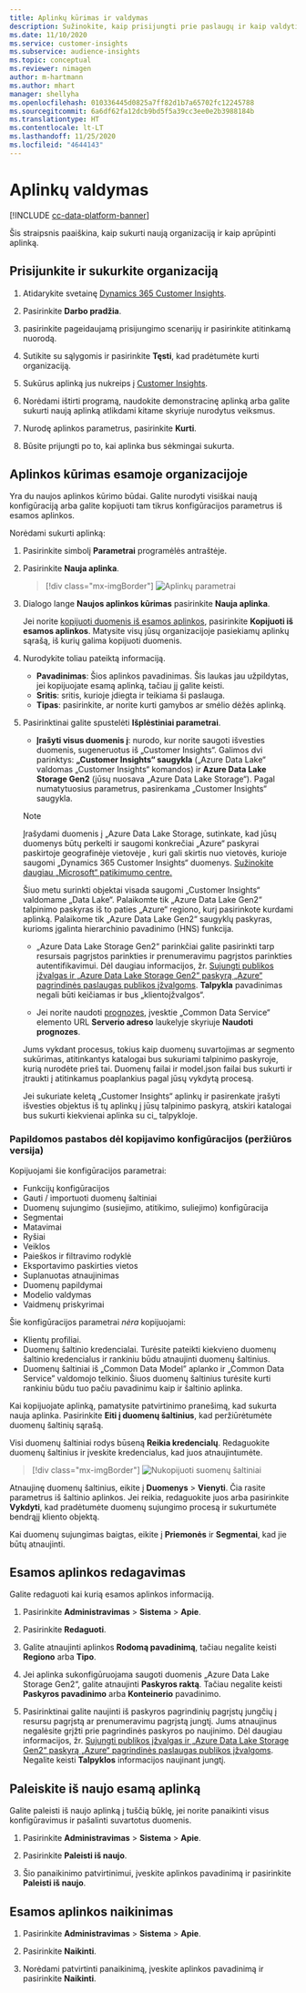 ```yaml
---
title: Aplinkų kūrimas ir valdymas
description: Sužinokite, kaip prisijungti prie paslaugų ir kaip valdyti aplinkas.
ms.date: 11/10/2020
ms.service: customer-insights
ms.subservice: audience-insights
ms.topic: conceptual
ms.reviewer: nimagen
author: m-hartmann
ms.author: mhart
manager: shellyha
ms.openlocfilehash: 010336445d0825a7ff82d1b7a65702fc12245788
ms.sourcegitcommit: 6a6df62fa12dcb9bd5f5a39cc3ee0e2b3988184b
ms.translationtype: HT
ms.contentlocale: lt-LT
ms.lasthandoff: 11/25/2020
ms.locfileid: "4644143"
---
```

# <a name="manage-environments"></a>Aplinkų valdymas

[!INCLUDE [cc-data-platform-banner](../includes/cc-data-platform-banner.md)]

Šis straipsnis paaiškina, kaip sukurti naują organizaciją ir kaip aprūpinti aplinką.

## <a name="sign-up-and-create-an-organization"></a>Prisijunkite ir sukurkite organizaciją

1. Atidarykite svetainę [Dynamics 365 Customer Insights](https://dynamics.microsoft.com/ai/customer-insights/).

2. Pasirinkite **Darbo pradžia**.

3. pasirinkite pageidaujamą prisijungimo scenarijų ir pasirinkite atitinkamą nuorodą.

4. Sutikite su sąlygomis ir pasirinkite **Tęsti**, kad pradėtumėte kurti organizaciją.

5. Sukūrus aplinką jus nukreips į [Customer Insights](https://home.ci.ai.dynamics.com).

6. Norėdami ištirti programą, naudokite demonstracinę aplinką arba galite sukurti naują aplinką atlikdami kitame skyriuje nurodytus veiksmus.

7. Nurodę aplinkos parametrus, pasirinkite **Kurti**.

8. Būsite prijungti po to, kai aplinka bus sėkmingai sukurta.

## <a name="create-an-environment-in-an-existing-organization"></a>Aplinkos kūrimas esamoje organizacijoje

Yra du naujos aplinkos kūrimo būdai. Galite nurodyti visiškai naują konfigūraciją arba galite kopijuoti tam tikrus konfigūracijos parametrus iš esamos aplinkos.

Norėdami sukurti aplinką:

1. Pasirinkite simbolį **Parametrai** programėlės antraštėje.

1. Pasirinkite **Nauja aplinka**.

   > [!div class="mx-imgBorder"]
   > ![Aplinkų parametrai](media/environment-settings-dialog.png)

1. Dialogo lange **Naujos aplinkos kūrimas** pasirinkite **Nauja aplinka**.

   Jei norite [kopijuoti duomenis iš esamos aplinkos](#additional-considerations-for-copy-configuration-preview), pasirinkite **Kopijuoti iš esamos aplinkos**. Matysite visų jūsų organizacijoje pasiekiamų aplinkų sąrašą, iš kurių galima kopijuoti duomenis.

1. Nurodykite toliau pateiktą informaciją.
   - **Pavadinimas**: Šios aplinkos pavadinimas. Šis laukas jau užpildytas, jei kopijuojate esamą aplinką, tačiau jį galite keisti.
   - **Sritis**: sritis, kurioje įdiegta ir teikiama ši paslauga.
   - **Tipas**: pasirinkite, ar norite kurti gamybos ar smėlio dėžės aplinką.

2. Pasirinktinai galite spustelėti **Išplėstiniai parametrai**.

   - **Įrašyti visus duomenis į**: nurodo, kur norite saugoti išvesties duomenis, sugeneruotus iš „Customer Insights“. Galimos dvi parinktys: **„Customer Insights“ saugykla** („Azure Data Lake“ valdomas „Customer Insights“ komandos) ir **Azure Data Lake Storage Gen2** (jūsų nuosava „Azure Data Lake Storage“). Pagal numatytuosius parametrus, pasirenkama „Customer Insights“ saugykla.

   > [!NOTE]
   > Įrašydami duomenis į „Azure Data Lake Storage, sutinkate, kad jūsų duomenys būtų perkelti ir saugomi konkrečiai „Azure“ paskyrai paskirtoje geografinėje vietovėje , kuri gali skirtis nuo vietovės, kurioje saugomi „Dynamics 365 Customer Insights“ duomenys. [Sužinokite daugiau „Microsoft“ patikimumo centre.](https://www.microsoft.com/trust-center)
   >
   > Šiuo metu surinkti objektai visada saugomi „Customer Insights“ valdomame „Data Lake“.
   > Palaikomte tik „Azure Data Lake Gen2“ talpinimo paskyras iš to paties „Azure“ regiono, kurį pasirinkote kurdami aplinką.
   > Palaikome tik „Azure Data Lake Gen2“ saugyklų paskyras, kurioms įgalinta hierarchinio pavadinimo (HNS) funkcija.

   - „Azure Data Lake Storage Gen2“ parinkčiai galite pasirinkti tarp resursais pagrįstos parinkties ir prenumeravimu pagrįstos parinkties autentifikavimui. Dėl daugiau informacijos, žr. [Sujungti publikos įžvalgas ir „Azure Data Lake Storage Gen2“ paskyrą „Azure“ pagrindinės paslaugas publikos įžvalgoms](connect-service-principal.md). **Talpykla** pavadinimas negali būti keičiamas ir bus „klientoįžvalgos“.
   
   - Jei norite naudoti [prognozes](predictions.md), įvesktie „Common Data Service“ elemento URL **Serverio adreso** laukelyje skyriuje **Naudoti prognozes**.

   Jums vykdant procesus, tokius kaip duomenų suvartojimas ar segmento sukūrimas, atitinkantys katalogai bus sukuriami talpinimo paskyroje, kurią nurodėte prieš tai. Duomenų failai ir model.json failai bus sukurti ir įtraukti į atitinkamus poaplankius pagal jūsų vykdytą procesą.

   Jei sukuriate keletą „Customer Insights“ aplinkų ir pasirenkate įrašyti išvesties objektus iš tų aplinkų į jūsų talpinimo paskyrą, atskiri katalogai bus sukurti kiekvienai aplinka su ci_<environmentid> talpykloje.

### <a name="additional-considerations-for-copy-configuration-preview"></a>Papildomos pastabos dėl kopijavimo konfigūracijos (peržiūros versija)

Kopijuojami šie konfigūracijos parametrai:

- Funkcijų konfigūracijos
- Gauti / importuoti duomenų šaltiniai
- Duomenų sujungimo (susiejimo, atitikimo, suliejimo) konfigūracija
- Segmentai
- Matavimai
- Ryšiai
- Veiklos
- Paieškos ir filtravimo rodyklė
- Eksportavimo paskirties vietos
- Suplanuotas atnaujinimas
- Duomenų papildymai
- Modelio valdymas
- Vaidmenų priskyrimai

Šie konfigūracijos parametrai *nėra* kopijuojami:

- Klientų profiliai.
- Duomenų šaltinio kredencialai. Turėsite pateikti kiekvieno duomenų šaltinio kredencialus ir rankiniu būdu atnaujinti duomenų šaltinius.
- Duomenų šaltiniai iš „Common Data Model” aplanko ir „Common Data Service” valdomojo telkinio. Šiuos duomenų šaltinius turėsite kurti rankiniu būdu tuo pačiu pavadinimu kaip ir šaltinio aplinka.

Kai kopijuojate aplinką, pamatysite patvirtinimo pranešimą, kad sukurta nauja aplinka. Pasirinkite **Eiti į duomenų šaltinius**, kad peržiūrėtumėte duomenų šaltinių sąrašą.

Visi duomenų šaltiniai rodys būseną **Reikia kredencialų**. Redaguokite duomenų šaltinius ir įveskite kredencialus, kad juos atnaujintumėte.

> [!div class="mx-imgBorder"]
> ![Nukopijuoti suomenų šaltiniai](media/data-sources-copied.png)

Atnaujinę duomenų šaltinius, eikite į **Duomenys** > **Vienyti**. Čia rasite parametrus iš šaltinio aplinkos. Jei reikia, redaguokite juos arba pasirinkite **Vykdyti**, kad pradėtumėte duomenų sujungimo procesą ir sukurtumėte bendrąjį kliento objektą.

Kai duomenų sujungimas baigtas, eikite į **Priemonės** ir **Segmentai**, kad jie būtų atnaujinti.

## <a name="edit-an-existing-environment"></a>Esamos aplinkos redagavimas

Galite redaguoti kai kurią esamos aplinkos informaciją.

1. Pasirinkite **Administravimas** > **Sistema** > **Apie**.

2. Pasirinkite **Redaguoti**.

3. Galite atnaujinti aplinkos **Rodomą pavadinimą**, tačiau negalite keisti **Regiono** arba **Tipo**.

4. Jei aplinka sukonfigūruojama saugoti duomenis „Azure Data Lake Storage Gen2“, galite atnaujinti **Paskyros raktą**. Tačiau negalite keisti **Paskyros pavadinimo** arba **Konteinerio** pavadinimo.

5. Pasirinktinai galite naujinti iš paskyros pagrindinių pagrįstų jungčių į resursu pagrįstą ar prenumeravimu pagrįstą jungtį. Jums atnaujinus negalėsite grįžti prie pagrindinės paskyros po naujinimo. Dėl daugiau informacijos, žr. [Sujungti publikos įžvalgas ir „Azure Data Lake Storage Gen2“ paskyrą „Azure“ pagrindinės paslaugas publikos įžvalgoms](connect-service-principal.md). Negalite keisti **Talpyklos** informacijos naujinant jungtį.

## <a name="reset-an-existing-environment"></a>Paleiskite iš naujo esamą aplinką

Galite paleisti iš naujo aplinką į tuščią būklę, jei norite panaikinti visus konfigūravimus ir pašalinti suvartotus duomenis.

1.  Pasirinkite **Administravimas** > **Sistema** > **Apie**.

2.  Pasirinkite **Paleisti iš naujo**. 

3.  Šio panaikinimo patvirtinimui, įveskite aplinkos pavadinimą ir pasirinkite **Paleisti iš naujo**.


## <a name="delete-an-existing-environment"></a>Esamos aplinkos naikinimas

1. Pasirinkite **Administravimas** > **Sistema** > **Apie**.

1. Pasirinkite **Naikinti**.

1. Norėdami patvirtinti panaikinimą, įveskite aplinkos pavadinimą ir pasirinkite **Naikinti**.
